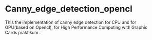 # Canny_edge_detection_opencl

This the implementation of canny edge detection for CPU and for GPU(based on Opencl), for High Performance Computing with Graphic Cards praktikum .
